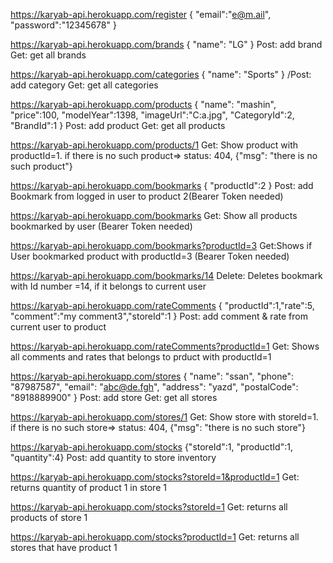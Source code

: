 https://karyab-api.herokuapp.com/register
{
  "email":"e@m.ail",
  "password":"12345678"
}

https://karyab-api.herokuapp.com/brands
{
	"name": "LG"
}
Post: add brand
Get: get all brands

 https://karyab-api.herokuapp.com/categories
{
	"name": "Sports"
}
/Post: add category
Get: get all categories

 https://karyab-api.herokuapp.com/products
{
	"name": "mashin",
	"price":100,
	"modelYear":1398,
	"imageUrl":"C:a.jpg",
	"CategoryId":2,
	"BrandId":1
}
Post: add product
Get: get all products

https://karyab-api.herokuapp.com/products/1
Get: Show product with productId=1. 
if there is no such product=> status: 404, {"msg": "there is no such product"}

https://karyab-api.herokuapp.com/bookmarks
{
	"productId":2
}
Post: add Bookmark  from logged in user to product 2(Bearer Token needed)

https://karyab-api.herokuapp.com/bookmarks
Get: Show all products bookmarked by user (Bearer Token needed)

https://karyab-api.herokuapp.com/bookmarks?productId=3
Get:Shows if User bookmarked product with productId=3 (Bearer Token needed)

https://karyab-api.herokuapp.com/bookmarks/14
Delete: Deletes bookmark with Id number =14, if it belongs to current user

https://karyab-api.herokuapp.com/rateComments
{ "productId":1,"rate":5, "comment":"my comment3","storeId":1 }
Post: add comment & rate  from current user to product 

https://karyab-api.herokuapp.com/rateComments?productId=1
Get: Shows all comments and rates that belongs to prduct with productId=1

https://karyab-api.herokuapp.com/stores
{ 
	"name": "ssan",
	"phone": "87987587",
	"email": "abc@de.fgh",
	"address": "yazd",
	"postalCode": "8918889900"
}
Post: add store
Get: get all stores

https://karyab-api.herokuapp.com/stores/1
Get: Show store with storeId=1. 
if there is no such store=> status: 404, {"msg": "there is no such store"}

https://karyab-api.herokuapp.com/stocks
{"storeId":1, "productId":1, "quantity":4}
Post: add quantity to store inventory

https://karyab-api.herokuapp.com/stocks?storeId=1&productId=1
Get: returns quantity of product 1 in store 1

https://karyab-api.herokuapp.com/stocks?storeId=1
Get: returns all products of store 1

https://karyab-api.herokuapp.com/stocks?productId=1
Get: returns all stores that have product 1

